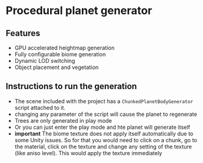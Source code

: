 # Procedural planet generator

## Features
* GPU accelerated heightmap generation
* Fully configurable biome generation
* Dynamic LOD switching
* Object placement and vegetation

## Instructions to run the generation
* The scene included with the project has a `ChunkedPlanetBodyGenerator` script attached to it.
* changing any parameter of the script will cause the planet to regenerate
* Trees are only generated in play mode 
* Or you can just enter the play mode and hte planet will generate itself
*  **important** The biome texture does not apply itself automatically due to some Unity issues. So for that you would need to click on a chunk, go to the material, click on the texture and change any setting of the texture (like aniso level). This would apply the texture immediately